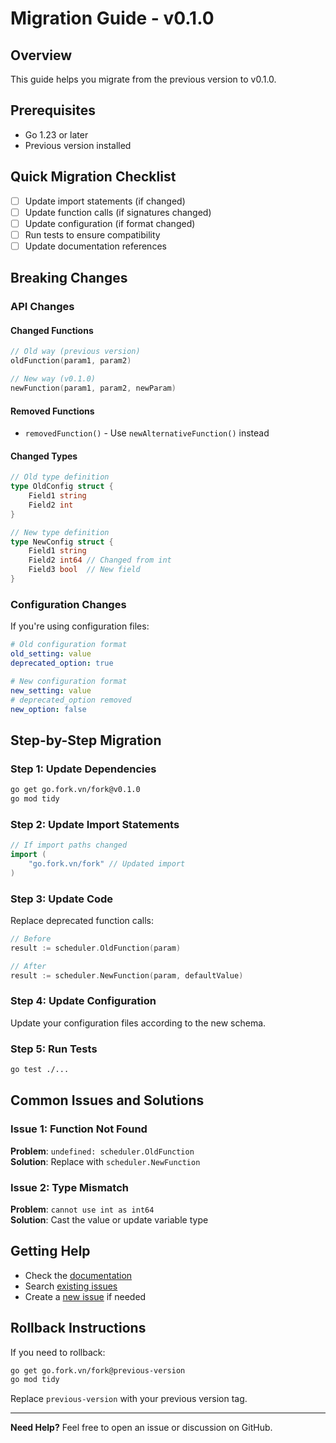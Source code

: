 # Migration Guide - v0.1.0

## Overview
This guide helps you migrate from the previous version to v0.1.0.

## Prerequisites
- Go 1.23 or later
- Previous version installed

## Quick Migration Checklist
- [ ] Update import statements (if changed)
- [ ] Update function calls (if signatures changed)
- [ ] Update configuration (if format changed)
- [ ] Run tests to ensure compatibility
- [ ] Update documentation references

## Breaking Changes

### API Changes
#### Changed Functions
```go
// Old way (previous version)
oldFunction(param1, param2)

// New way (v0.1.0)
newFunction(param1, param2, newParam)
```

#### Removed Functions
- `removedFunction()` - Use `newAlternativeFunction()` instead

#### Changed Types
```go
// Old type definition
type OldConfig struct {
    Field1 string
    Field2 int
}

// New type definition
type NewConfig struct {
    Field1 string
    Field2 int64 // Changed from int
    Field3 bool  // New field
}
```

### Configuration Changes
If you're using configuration files:

```yaml
# Old configuration format
old_setting: value
deprecated_option: true

# New configuration format
new_setting: value
# deprecated_option removed
new_option: false
```

## Step-by-Step Migration

### Step 1: Update Dependencies
```bash
go get go.fork.vn/fork@v0.1.0
go mod tidy
```

### Step 2: Update Import Statements
```go
// If import paths changed
import (
    "go.fork.vn/fork" // Updated import
)
```

### Step 3: Update Code
Replace deprecated function calls:

```go
// Before
result := scheduler.OldFunction(param)

// After
result := scheduler.NewFunction(param, defaultValue)
```

### Step 4: Update Configuration
Update your configuration files according to the new schema.

### Step 5: Run Tests
```bash
go test ./...
```

## Common Issues and Solutions

### Issue 1: Function Not Found
**Problem**: `undefined: scheduler.OldFunction`  
**Solution**: Replace with `scheduler.NewFunction`

### Issue 2: Type Mismatch
**Problem**: `cannot use int as int64`  
**Solution**: Cast the value or update variable type

## Getting Help
- Check the [documentation](https://pkg.go.dev/go.fork.vn/fork@v0.1.0)
- Search [existing issues](https://github.com/go-fork/fork/issues)
- Create a [new issue](https://github.com/go-fork/fork/issues/new) if needed

## Rollback Instructions
If you need to rollback:

```bash
go get go.fork.vn/fork@previous-version
go mod tidy
```

Replace `previous-version` with your previous version tag.

---
**Need Help?** Feel free to open an issue or discussion on GitHub.
